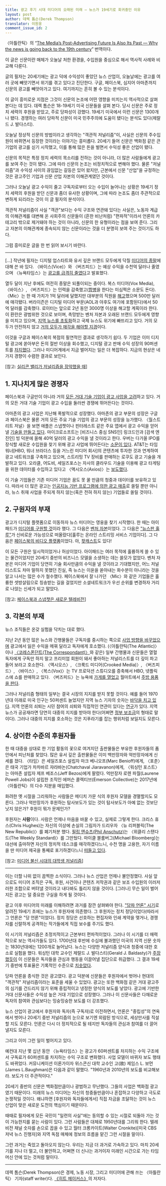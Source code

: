 ```yaml
---
title: 광고 후기 시대 미디어의 오래된 미래 — 뉴스가 19세기로 회귀중인 이유
layout: post
author: 데렉 톰슨(Derek Thompson)
translator: 이원웅
comment_issue_id: 2
---
```


〈아틀란틱〉의 “[The Media’s Post-Advertising Future Is Also Its Past — Why the news is going back to the 19th century][original]” 번역이다.

[original]: https://www.theatlantic.com/ideas/archive/2018/12/post-advertising-future-media/578917/

이 글은 신문이란 매체가 오늘날 처한 환경을, 수입원을 중심으로 해서 역사적 사례와 비교해 다룬다.

글의 필자는 20세기에는 광고 덕에 수익성이 좋았던 뉴스 산업이, 오늘날에는 광고를 여러 곳에 빼앗기면서 위기를 겪고 있다고 진단한다. 구글, 페이스북, 심지어 아마존까지 신문의 광고를 빼앗아가고 있다. 여기까지는 흔히 볼 수 있는 분석이다.

이 글이 흥미로운 지점은 그것이 신문의 논조에 어떤 영향을 미치는지 역사적으로 살펴 본다는 데 있다. 데렉 톰슨은 18-19세기 미국 신문들을 살펴 본다. 당시 신문은 주로 정치 세력의 후원을 받았고, 주로 당파성이 강했다. 19세기 미국에서 이런 신문은 1300개나 됐다. 경쟁하는 여러 당파적 신문이 미국 민주주의에 도움이 됐다는 분석도 있다(제랄드 J. 발다스티). 

오늘날 정상적 신문의 방법이라고 생각하는 "객관적 저널리즘"이, 사실은 신문의 주수입원이 바뀌면서 등장한 것이라는 이야기는 흥미롭다. 20세기 들어 신문은 백화점 같은 큰 기업의 광고를 싣기 시작했고, 이를 통해 많은 돈을 벌면서 수익성 좋은 산업이 됐다. 

신문의 목적은 특정 정치 세력의 목소리를 전하는 것이 아니라, 더 많은 사람들에게 광고를 보여 주는 것이 됐다. 그에 따라 신문의 논조는 비정치적으로 변해야 했다. 물론 "저널리즘"과 수익성 사이의 끊임없는 갈등은 있어 왔지만, 근본에서 신문 "산업"을 규정하는 것은 광고주인 기업과 신문 산업 자본의 이해관계였던 것이다.

그러나 오늘날 광고 수익이 줄고 구독자로부터 오는 수입이 늘어나는 상황은 19세기 정치 세력의 후원을 받던 신문과 좀더 유사한 상황이며, 그에 따라 논조도 좀더 주관적으로 변하게 되리라는 것이 이 글 필자의 분석이다.

객관적 저널리즘이 사실 "객관"보다는 수익 구조와 연관돼 있다는 사실은, 노동자 계급의 이해관계를 대변해 온 사회주의 신문들이 (흔한 비난처럼) "편파적"이라서 언론의 카테고리 밖으로 제거돼야 하는 것이 아니라, 신문의 한 유형이라는 점을 보여 준다. 그리고 자본의 이해관계에 종속되지 않는 신문이라는 것을 더 분명히 보여 주는 것이기도 하다.

그럼 흥미로운 글을 한 번 읽어 보시기 바란다.

---

[...] 작년에 필자는 디지털 업스타트와 유서 깊은 브랜드 모두에게 닥칠 [미디어의  종말][apocalypse]에 대해 쓴 바 있다. 〈바이스(Vice)〉와 〈버즈피드〉는 예상 수익을 수천억 달러나 줄였으며 〈뉴욕타임스〉는 [광고를 급격히 줄였다][decline-in-advertising]고 발표했다.

[apocalypse]: https://www.theatlantic.com/business/archive/2017/11/media-apocalypse/546935/ "How to Survive the Media Apocalypse"
[decline-in-advertising]: https://www.nytimes.com/2017/11/23/opinion/thanksgiving-note-new-york-times.html?rref=collection%2Fsectioncollection%2Fopinion-columnists

열두 달이 지난 후에도 여전히 종말은 되풀이되는 중이다. 복스 미디어(Vox Media), 〈바이스〉, 〈버즈피드〉는 인력을 감축했고([합병][merger]을 한다는 미심쩍은 소문도 돈다). 〈Mic〉는 한 때 가치가 1억 달러에 달했지만 대부분의 직원을 [해고][fired]했으며 500만 달러에 매각됐다. 버라이즌은 디지털 미디어 부문(AOL과 야후도 여기에 포함된다)에서 50억 달러를 감축했다. 로이터는 앞으로 2년 동안 3000명 이상을 해고할 계획이라 한다. 이 환란은 광범위한 것으로 보이며, 촉망받는 벤처 자본과 오래된 브랜드 모두에게 영향을 미치고 있으며, [지역 뉴스를 초토화][local news]하고 국제 뉴스도 위기에 빠뜨리고 있다. 거의 모두가 안전하지 않고 [거의 모두가 매각을 해야할 지경][everyone's for sale]이다.

[merger]: https://www.nytimes.com/2018/11/19/business/media/buzzfeed-jonah-peretti-mergers.html

[fired]: https://www.recode.net/2018/11/29/18117787/mic-layoffs-staff-bustle-facebook

[local news]: https://www.theatlantic.com/technology/archive/2018/06/crazygenius-who-killed-local-news/570160/ "Who Killed Local News?"

[everyone's for sale]: https://www.vanityfair.com/news/2018/12/a-generation-of-digital-media-darlings-prepares-for-a-frigid-winter '“EVERYONE’S FOR SALE”: A GENERATION OF DIGITAL-MEDIA DARLINGS PREPARES FOR A FRIGID WINTER'

이것을 구글과 페이스북의 복점의 필연적인 결과로 생각하기 쉽다. 두 기업은 이미 디지털 광고에 쏟아부은 돈의 절반 이상을 회수했고, 디지털 광고 판매 수익 성장의 90퍼센트를 [차지했다][commanded]. 그러나 미디어계에서 지금 벌어지는 일은 더 복잡하다. 지금의 현상은 네 가지 경향이 수렴한 결과로 보인다.

[commanded]: https://www.nytimes.com/2018/08/12/technology/google-facebook-dominance-hurts-ad-tech-firms-speeding-consolidation.html

\[참고: [실리콘 밸리가 저널리즘을 장악했을 때][silicon-valley]\]

[silicon-valley]: https://www.theatlantic.com/magazine/archive/2017/09/when-silicon-valley-took-over-journalism/534195/

1\. 지나치게 많은 경쟁자
-----------------------

페이스북과 구글만이 아니라 거의 [모든 거대 기술 기업이 광고 사업을 고려](https://twitter.com/modestproposal1/status/1072216004548313089)하고 있다. 거의 모든 거대 기술 기업이 광고 수입을 둘러싼 경쟁에 뛰어든다는 것이다. 

아마존의 광고 사업은 지난해 폭발적으로 성장했다. 아마존의 광고 부문의 성장은 구글과 페이스북은 물론 거의 모든 주요 기술 기업의 광고 부문의 성장을 능가했다. 〈월스트리트 저널〉을 보면 애플은 스냅챗이나 핀터레스트 같은 주요 앱에서 광고 수익을 얻어낼 [기술을 만들고 있다](http://link.axios.com/click/13465075.24519/aHR0cHM6Ly93d3cud3NqLmNvbS9hcnRpY2xlcy9hcHBsZS1sb29rcy10by1leHBhbmQtYWR2ZXJ0aXNpbmctYnVzaW5lc3Mtd2l0aC1uZXctbmV0d29yay1mb3ItYXBwcy0xNTI3ODY5OTkwP3V0bV9zb3VyY2U9bmV3c2xldHRlciZ1dG1fbWVkaXVtPWVtYWlsJnV0bV9jYW1wYWlnbj1uZXdzbGV0dGVyX2F4aW9zbWVkaWF0cmVuZHMmc3RyZWFtPXRvcA/5941610e3f92a43248d701acB7a51298a). 마이크로소프트는 [비즈니스 중심 SNS인] 링크드인과 [검색 엔진인] 빙 덕분에 올해 40억 달러의 광고 수익을 낼 것이라고 한다. 우버는 다가올 IPO를 장식할 새로운 수입원을 찾기 위해 광고 사업에 뛰어든다는 [소문이 있다](https://t.co/prcFSDLbcd). AT&T는 타임워너\[HBO, 워너 브라더스 등을 거느린 미디어 회사]의 콘텐츠에 투자한 것과 연계하여 광고 네트워크를 구축하고 있으며, 스트리밍 TV 장비를 판매하는 로쿠도 광고 기술을 개발하고 있다. 오라클, 어도비, 세일즈포스는 자사의 클라우드 기술을 이용해 광고 타게팅을 위한 데이터를 수입하고 있다고 〈액시오스(Axios)〉는 [보도했다](https://www.axios.com/facebook-google-duopoly-advertising-tech-giants-media-e382e5e2-21eb-4776-93c0-7d942ba80ada.html).

이 기술 기업들은 기존 미디어 기업은 꿈도 못 꿀 만큼의 청중과 데이터를 보유하고 있다. 따라서 더 많은 광고는 [인공지능 기반 프로그램에 의한 광고 매출](https://www.theatlantic.com/business/archive/2018/02/advertising-jobs-programmatic-tech/552629/)로 쏠릴 뿐만 아니라, 뉴스 취재 사업을 주되게 하지 않는(혹은 전혀 하지 않는) 기업들로 쏠릴 것이다.

2\. 구원자의 부재
---------------

광고가 디지털 플랫폼으로 이동하자 뉴스 미디어는 영웅을 찾기 시작했다. 한 때는 아이패드가 [미디어를 구원할 것](https://pando.com/2013/01/15/the-ipad-our-mobile-advertising-savior/)이라 했다. 그 다음은 [벤처 자본](https://www.tandfonline.com/doi/pdf/10.1080/21670811.2016.1272064)이었다. 그 다음은 ["뉴스판 훌루"](https://gigaom.com/2011/02/03/419-nytcos-nisenholtz-ongo-is-hulu-for-news/)가 신비로운 가능성으로 떠올랐다\[훌루는 온라인 스트리밍 서비스 기업이다]. 그 다음은 [페이스북의 비디오 플랫폼](https://mic.com/articles/189692/mic-to-launch-correspondent-led-newsmagazine-show-on-facebook-watch-mic-dispatch)이었다. 아, [팟캐스트](https://techcrunch.com/2017/04/14/can-podcasting-save-the-world/)도 있다!

이 모든 구원은 일시적이었거나 허상이었다. 아이패드는 여러 목적에 훌륭하게 쓸 수 있는 물건이었지만 20세기 중반의 비즈니스 모델을 소생하는 데는 쓸모가 없었다. 벤처 자본은 미디어 기업이 당연히 기술 회사만큼의 수익을 낼 것이라고 기대했지만, 어느 저널리스트도 차마 말하지 못했던 진실, 즉 뉴스는 이윤을 쏟아내는 화수분이 아니라는 것을 알고 나서는 많은 수가 철수했다. 페이스북에서 잘 나가던 〈Mic〉와 같은 기업들은 훌륭한 셋방살림으로 칭송받는 길을 걸었지만 소셜네트워크가 우선 순위를 변경하자 거리로 나앉는 신세가 되고 말았다.

\[참고: [페이스북과 스냅챗은 새로운 텔레비전](https://www.theatlantic.com/business/archive/2016/06/the-social-video-network/485345/)\]

3\. 각본의 부재
-------------

뉴스 조직들은 온갖 실험을 닥치는 대로 했다.

지난 2년 동안 많은 뉴스와 간행물들은 구독자를 중시하는 쪽으로 [사업 방향을 바꾸었으며](https://www.theatlantic.com/business/archive/2017/11/media-apocalypse/546935/) 광고에서 잃은 수익을 메꿔 달라고 독자에게 호소했다. (〈아틀란틱(The Atlantic)〉이나 [〈코레스폰던트(The Correspondant)〉](http://www.cc.com/video-clips/zavcdr/the-daily-show-with-trevor-noah-jay-rosen---creating-a-space-for-ad-free-journalism-with-the-correspondent)와 같은) 일부 간행물과 신문들은 열혈 독자에게 구독만 하지 말고 프리미엄 회원이 돼서 좋아하는 저널리스트를 더 깊이 파고들어 보라고 호소한다. 〈액시오스〉, 〈크룩드 미디어(Crooked Media)〉, 〈버즈피드〉, 〈바이스〉, 〈복스(Vox)〉는 TV 프로덕션 스튜디오를 증축해서 HBO, 넷플릭스에 쇼를 판매하고 있다. 〈버즈피드〉는 뉴욕에 [가게를 열었고](https://nypost.com/2018/10/04/buzzfeed-is-opening-a-quirky-toy-store-in-nyc-this-fall/) 월마트에서 [주방 용품을 판다](https://www.cnet.com/news/buzzfeed-walmart-collaborate-on-line-of-cookware-kitchen-tools/).

그러나 저널리즘 형태의 일부는 결국 시장의 지지를 받지 못할 것이다. 예를 들어 1970년대 이래로 미국 인구는 50퍼센트 늘었지만 지역 뉴스 기자의 숫자는 [바닥을 치고 있다](https://www.theatlantic.com/technology/archive/2018/06/crazygenius-who-killed-local-news/570160/). 지역 언론의 쇠퇴는 시민 참여의 쇠퇴와 직접적인 연관이 있다는 [연구][research]가 있다. 지역 뉴스가 공공재라면 당연히 대중의 지지를 받아야 한다(어쩌면 [정부 보조금][subsides]의 형태로 말이다). 그러나 대중의 지지를 호소하는 것은 지푸라기를 잡는 행위처럼 보일지도 모른다.

[research]: https://www.tandfonline.com/doi/abs/10.1080/10584609.2012.762817#.VAjyFfmwL3s "Dead Newspapers and Citizens’ Civic Engagement"

[subsides]: https://www.cjr.org/opinion/government-subsidy-facebook.php "The American experiment was built on a government-supported press"

4\. 상이한 수준의 후원자들
-------------------

한 때 대중을 상대로 한 기업 활동의 꽃으로 여겨지던 출판물들은 부유한 후원자들의 품 안에서 피난처를 찾았다. 많은 유서 깊은 출판물들은 이미 백만장자와 억만장자에게 신세를 졌다. 〈타임〉은 세일즈포스 설립자 마크 베니오프(Marc Benioff)에게, 〈포춘〉은 태국 기업가 차차바르 쟈라바논(Chatchaval Jiaravanon)에게, 〈워싱턴 포스트〉는 아마존 설립자 제프 베조스(Jeff Bezos)에게 팔렸다. 억만장자 로렌 파월(Laurene Powell Jobs)이 설립한 조직인 에머슨 콜렉티브(Emerson Collective)는 2017년에 〈아틀란틱〉의 다수 지분을 매입했다.

화려한 옛 시절을 그리워하는 사람들은 메디치 가문 식의 후원자 모델을 경멸할지도 모른다. 그러나 억만장자가 후원하는 탐사보도가 있는 것이 탐사보도가 아예 없는 것보단 낫지 않은가? 후원이 뭐가 문제인가?

후원자는 **사람**이다. 사람은 언제나 마음을 바꿀 수 있고, 실제로 그렇게 한다. 크리스 휴스(Chris Hughes)는 자신의 이상에 손실의 그림자가 드리우자 〈뉴 리퍼블릭(The New Republic)〉를 폐기처분 했다. [필립 앤슈츠(Phil Anschutz)](https://www.theatlantic.com/ideas/archive/2018/12/weekly-standard-ending-high-note/578230/)는 〈위클리 스탠다드(The Weekly Standard)〉를 그만뒀다. 마이클 블룸버그(Michael Bloomberg)는 대선에 출마하면 자신의 정치적 데스크를 매각하겠다느니, 수천 명을 고용한, 자기 이름을 딴 미디어 제국을 통째로 포기하겠다느니 [떠들고 있다](https://nypost.com/2018/12/06/bloomberg-news-sheds-senior-staff-fueling-sale-speculation/?utm_campaign=iosapp&utm_source=twitter_app).

\[참고: [미디어 불신 시대의 대학생 저널리즘](https://www.theatlantic.com/education/archive/2018/08/student-journalism-in-the-age-of-media-distrust/567089/)\]

------

이는 더할 나위 없이 끔찍한 소식이다. 그러나 뉴스 산업은 언제나 불안정했다. 사실 앞으로도 미디어 조직은 구독, 후원, 사건이나 콘텐츠 저작권과 같은 보조 수입원의 이러저러한 조합으로 버텨낼 것이라고 내다봐도 틀리지 않을 것이다. [그러나] 무슨 일이 벌어지든 광고는 덜 중요한 구실을 하게 될 것이다.

광고 이후 미디어의 미래를 이해하려면 과거를 잠깐 살펴봐야 한다. ["당파 언론" 시기](https://ethics.journalism.wisc.edu/2011/04/20/the-fall-and-rise-of-partisan-journalism/)로 알려진 19세기 초에는 뉴스가 후원자에 의존했다. 그 후원자는 정치 정당이었다(따라서 그 언론은 "당 언론"이었다). 정치 정당은 선호하는 편집자와 인쇄 계약을 맺거나, 경쟁자를 신랄하게 공격하는 작가들에게 직접 보수를 주기도 했다.

이 시기의 저널리즘은 초정치적이고 근본부터 편파적이었다. 그러나 이 시기를 더 매력적으로 보는 역사가들도 있다. 1700년대 후반에 수십에 불과했던 미국의 지역 신문 숫자는 1830년대에는 1200개로 늘어났다. 뉴스는 다양한 저널리즘 양식과 청중에 대한 호소로 실험을 했다. 워싱턴 대학 교수인 제랄드 J. 발다스티(Gerald J. Baldasty)가 [주장했듯이](https://uwpress.wisc.edu/books/0037.htm) 이 신문들은 독자들을 관심과 행동을 이끌어낼 집단으로 취급했다. 그 결과 19세기 중반에 투표율은 기록적인 수준으로 [치솟았다](https://ethics.journalism.wisc.edu/2011/04/20/the-fall-and-rise-of-partisan-journalism/).

당파 언론을 종식한 것은 광고였다. 광고 덕분에 신문들은 후원자에서 벗어나 현대의 "객관적" 저널리즘이라는 표준을 세울 수 있었다. 광고는 또한 백화점 같은 거대 광고주의 심기를 건드리지 않기 위해 중립적이고 냉정한 양식의 보도를 낳았다. 광고에 기반한 거대 신문사들은 수익성 높은 거대 기업으로 성장했다. 그러나 이 신문사들은 다채로운 독자의 참여와 관심보다는 밍숭밍숭한 보도를 더 강조했다.

뉴스 산업이 광고에서 후원자와 독자(즉 구독자)로 이전하면서, 언론은 "중립성"의 연옥에서 벗어나 20세기 중반 저널리즘의 눈으로 보기엔 외람된 방식으로, 세상만사를 직설할 지도 모른다. 언론은 다시 더 정치적으로 될 테지만 독자들의 관심과 참여를 더 끌어낼지도 모른다.

그리고 이미 그런 일이 벌어지고 있다.

예컨대 지난 몇 십년 동안 〈뉴욕타임스〉는 광고가 60퍼센트를 차지하는 수익 구조에서 구독료가 60퍼센트를 차지하는 수익 구조로 변화했다. 사업 모델이 바뀌자 보도 행태도 바뀌었다. 커뮤니케이션 이론가이자 위스콘신 대학 교수인 고(故) 제임스 L. 보먼(James L.Baughman)은 다음과 같이 말했다. "1960년과 2010년의 보도를 비교해보라. 보도가 더 주관적이다."

20세기 중반의 신문은 백화점만큼이나 광범하고 무난했다. 그들의 사업은 백화점 광고였기 때문이다. 미래의 뉴스 미디어는 자신의 청중들만큼이나 혼잡하고 다양하고 극도로 논쟁적일 것이다. 왜냐하면 [후원자와 독자들에게서] 직접 자금을 조달하는 것이 뉴스 산업이 맞은 새로운 도전의 핵심이기 때문이다.

때때로 필자에게 모든 국민이 "일련의 사실"에는 동의할 수 있는 시절로 되돌아 가는 것이 가능한지를 묻는 사람이 있다. 그런 사람들은 대체로 1950년대를 그리워 한다. 텔레비전 채널 숫자를 손으로 꼽을 수 있고 월터 크롱카이트(Walter Cronkite)[미국 CBS 저녁 뉴스 진행자]와 지역 독점 매체에 정보의 흐름을 맡긴 그런 시절을 말이다.

그런 과거는 죽었고 돌아오지 않는다. 우리는 지금 더 과거로 가속하고 있다. 마치 20세기를 지나 더 멀고, 더 불안하고, 어쩌면 더 신나는 과거이자 미래인 시간으로 가는 타임머신 안에 있는 것처럼 말이다.

----

데렉 톰슨(Derek Thompson)은 경제, 노동 시장, 그리고 미디어에 관해 쓰는 〈아틀란틱〉 기자(staff writer)다. [《히트 메이커스》](https://www.aladin.co.kr/shop/wproduct.aspx?ItemId=119449797)의 저자다.